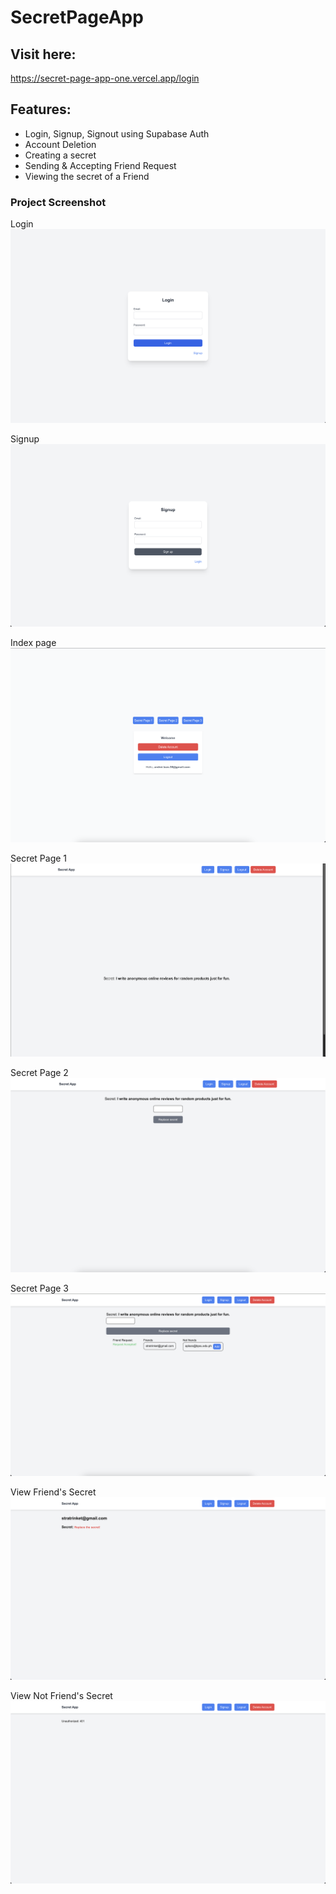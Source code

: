 # SecretPageApp

## Visit here:
https://secret-page-app-one.vercel.app/login

## Features:
- Login, Signup, Signout using Supabase Auth
- Account Deletion
- Creating a secret
- Sending & Accepting Friend Request
- Viewing the secret of a Friend

### Project Screenshot

Login
![Login](./public/ss1.png)

Signup
![Signup](./public/ss2.png)

Index page
![Index](./public/ss3.png)

Secret Page 1
![SP1](./public/ss4.png)

Secret Page 2
![SP2](./public/ss5.png)

Secret Page 3
![SP2](./public/ss6.png)

View Friend's Secret
![FriendsSecret](./public/ss7.png)

View Not Friend's Secret
![NotFriendsSecret](./public/ss8.png)